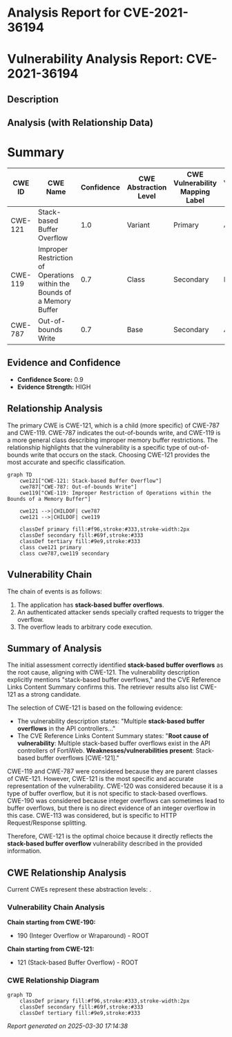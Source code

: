 # Analysis Report for CVE-2021-36194

# Vulnerability Analysis Report: CVE-2021-36194

## Description



## Analysis (with Relationship Data)

# Summary
| CWE ID | CWE Name | Confidence | CWE Abstraction Level | CWE Vulnerability Mapping Label | CWE-Vulnerability Mapping Notes |
|---|---|---|---|---|---|
| CWE-121 | Stack-based Buffer Overflow | 1.0 | Variant | Primary | Allowed |
| CWE-119 | Improper Restriction of Operations within the Bounds of a Memory Buffer | 0.7 | Class | Secondary | Discouraged |
| CWE-787 | Out-of-bounds Write | 0.7 | Base | Secondary | Allowed |

## Evidence and Confidence

*   **Confidence Score:** 0.9
*   **Evidence Strength:** HIGH

## Relationship Analysis
The primary CWE is CWE-121, which is a child (more specific) of CWE-787 and CWE-119. CWE-787 indicates the out-of-bounds write, and CWE-119 is a more general class describing improper memory buffer restrictions. The relationship highlights that the vulnerability is a specific type of out-of-bounds write that occurs on the stack. Choosing CWE-121 provides the most accurate and specific classification.

```mermaid
graph TD
    cwe121["CWE-121: Stack-based Buffer Overflow"]
    cwe787["CWE-787: Out-of-bounds Write"]
    cwe119["CWE-119: Improper Restriction of Operations within the Bounds of a Memory Buffer"]
    
    cwe121 -->|CHILDOF| cwe787
    cwe121 -->|CHILDOF| cwe119
    
    classDef primary fill:#f96,stroke:#333,stroke-width:2px
    classDef secondary fill:#69f,stroke:#333
    classDef tertiary fill:#9e9,stroke:#333
    class cwe121 primary
    class cwe787,cwe119 secondary
```

## Vulnerability Chain
The chain of events is as follows:
1.  The application has **stack-based buffer overflows**.
2.  An authenticated attacker sends specially crafted requests to trigger the overflow.
3.  The overflow leads to arbitrary code execution.

## Summary of Analysis
The initial assessment correctly identified **stack-based buffer overflows** as the root cause, aligning with CWE-121. The vulnerability description explicitly mentions "stack-based buffer overflows," and the CVE Reference Links Content Summary confirms this. The retriever results also list CWE-121 as a strong candidate.

The selection of CWE-121 is based on the following evidence:

*   The vulnerability description states: "Multiple **stack-based buffer overflows** in the API controllers..."
*   The CVE Reference Links Content Summary states: "**Root cause of vulnerability**: Multiple stack-based buffer overflows exist in the API controllers of FortiWeb. **Weaknesses/vulnerabilities present**: Stack-based buffer overflows [CWE-121]."

CWE-119 and CWE-787 were considered because they are parent classes of CWE-121. However, CWE-121 is the most specific and accurate representation of the vulnerability.
CWE-120 was considered because it is a type of buffer overflow, but it is not specific to stack-based overflows.
CWE-190 was considered because integer overflows can sometimes lead to buffer overflows, but there is no direct evidence of an integer overflow in this case.
CWE-113 was considered, but is specific to HTTP Request/Response splitting.

Therefore, CWE-121 is the optimal choice because it directly reflects the **stack-based buffer overflow** vulnerability described in the provided information.


## CWE Relationship Analysis

Current CWEs represent these abstraction levels: .


### Vulnerability Chain Analysis

**Chain starting from CWE-190:**
- 190 (Integer Overflow or Wraparound) - ROOT


**Chain starting from CWE-121:**
- 121 (Stack-based Buffer Overflow) - ROOT



### CWE Relationship Diagram

```mermaid
graph TD
    classDef primary fill:#f96,stroke:#333,stroke-width:2px
    classDef secondary fill:#69f,stroke:#333
    classDef tertiary fill:#9e9,stroke:#333
```



*Report generated on 2025-03-30 17:14:38*
